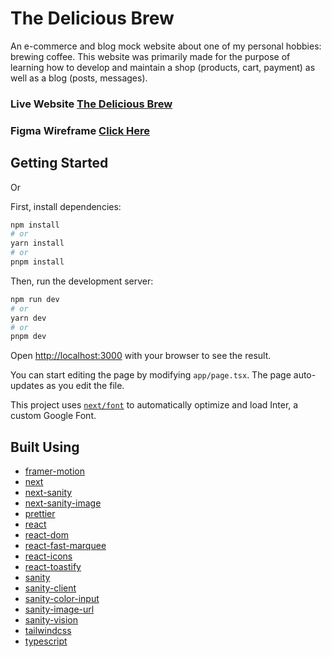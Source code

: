 # The Delicious Brew
An e-commerce and blog mock website about one of my personal hobbies: brewing coffee. This website was primarily made for the purpose of learning how to develop and maintain a shop (products, cart, payment) as well as a blog (posts, messages).

### Live Website [The Delicious Brew](https://thedeliciousbrew.vercel.app/)
### Figma Wireframe [Click Here](https://www.figma.com/file/LfO2K6hXItikkrtOXn9K2P/delicious-brew?type=design&node-id=0%3A1&mode=design&t=P67gMuzhEQWCtZg7-1)

## Getting Started

Or

First, install dependencies:

```bash
npm install
# or
yarn install
# or
pnpm install
```
Then, run the development server:

```bash
npm run dev
# or
yarn dev
# or
pnpm dev
```

Open [http://localhost:3000](http://localhost:3000) with your browser to see the result.

You can start editing the page by modifying `app/page.tsx`. The page auto-updates as you edit the file.

This project uses [`next/font`](https://nextjs.org/docs/basic-features/font-optimization) to automatically optimize and load Inter, a custom Google Font.


## Built Using

- [framer-motion](https://www.npmjs.com/package/framer-motion)
- [next](https://www.npmjs.com/package/next)
- [next-sanity](https://www.npmjs.com/package/next-sanity)
- [next-sanity-image](https://www.npmjs.com/package/next-sanity-image)
- [prettier](https://www.npmjs.com/package/prettier)
- [react](https://www.npmjs.com/package/react)
- [react-dom](https://www.npmjs.com/package/react-dom)
- [react-fast-marquee](https://www.npmjs.com/package/react-fast-marquee)
- [react-icons](https://www.npmjs.com/package/react-icons)
- [react-toastify](https://www.npmjs.com/package/react-toastify)
- [sanity](https://www.npmjs.com/package/sanity)
- [sanity-client](https://www.npmjs.com/package/@sanity/client)
- [sanity-color-input](https://www.npmjs.com/package/@sanity/color-input)
- [sanity-image-url](https://www.npmjs.com/package/@sanity/image-url)
- [sanity-vision](https://www.npmjs.com/package/@sanity/vision)
- [tailwindcss](https://www.npmjs.com/package/tailwindcss)
- [typescript](https://www.npmjs.com/package/typescript)
